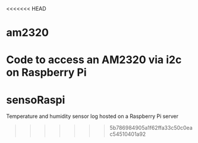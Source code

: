 <<<<<<< HEAD
# am2320
Code to access an AM2320 via i2c on Raspberry Pi
=======
# sensoRaspi
Temperature and humidity sensor log hosted on a Raspberry Pi server
>>>>>>> 5b786984905a1f62ffa33c50c0eac54510401a92
